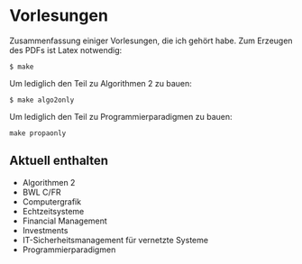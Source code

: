 Vorlesungen
===========

Zusammenfassung einiger Vorlesungen, die ich gehört habe. Zum Erzeugen des PDFs ist Latex 
notwendig:

`$ make`

Um lediglich den Teil zu Algorithmen 2 zu bauen:

`$ make algo2only`

Um lediglich den Teil zu Programmierparadigmen zu bauen:

`make propaonly`

Aktuell enthalten
-----------------

* Algorithmen 2
* BWL C/FR
* Computergrafik
* Echtzeitsysteme
* Financial Management
* Investments
* IT-Sicherheitsmanagement für vernetzte Systeme
* Programmierparadigmen
